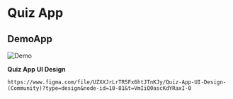 # Quiz App

## DemoApp
![Demo](https://github.com/manhthetaipy/QuizApp/blob/main/assets/image/demo.gif)


**Quiz App UI Design**

```react
https://www.figma.com/file/UZXXJrLrTR5Fx6htJTnKJy/Quiz-App-UI-Design-(Community)?type=design&node-id=10-81&t=VmIiQ0ascKdYRaxI-0
```
